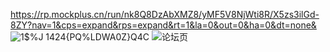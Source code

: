 https://rp.mockplus.cn/run/nk8Q8DzAbXMZ8/yMF5V8NjWti8R/X5zs3ilGd-8ZY?nav=1&cps=expand&rps=expand&rt=1&la=0&out=0&ha=0&dt=none& 
![1$%J 1424{PQ%LDWA0Z}Q4C](https://github.com/Missfoxsy/XiYuanQue/assets/119739309/0dea7745-c48b-4792-ba71-2ceb34c535fb)
![论坛页](https://github.com/Missfoxsy/XiYuanQue/assets/119739309/e86660aa-f060-4d39-b741-93f25ecfb074)
